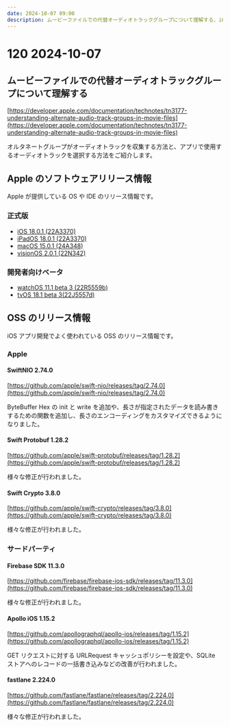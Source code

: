 ```yaml
---
date: 2024-10-07 09:00
description: ムービーファイルでの代替オーディオトラックグループについて理解する、iOS 18.0.1リリース、iPadOS 18.0.1 リリース、macOS 15.0.1リリース、visionOS 2.0.1リリース、ほか
---
```

# 120 2024-10-07

## ムービーファイルでの代替オーディオトラックグループについて理解する

[https://developer.apple.com/documentation/technotes/tn3177-understanding-alternate-audio-track-groups-in-movie-files](https://developer.apple.com/documentation/technotes/tn3177-understanding-alternate-audio-track-groups-in-movie-files)

オルタネートグループがオーディオトラックを収集する方法と、アプリで使用するオーディオトラックを選択する方法をご紹介します。

## Apple のソフトウェアリリース情報

Apple が提供している OS や IDE のリリース情報です。

### 正式版

- [iOS 18.0.1 (22A3370)](https://developer.apple.com/news/releases/?id=10032024a)
- [iPadOS 18.0.1 (22A3370)](https://developer.apple.com/news/releases/?id=10032024b)
- [macOS 15.0.1 (24A348)](https://developer.apple.com/news/releases/?id=10032024c)
- [visionOS 2.0.1 (22N342)](https://developer.apple.com/news/releases/?id=10032024d)

### 開発者向けベータ

- [watchOS 11.1 beta 3 (22R5559b)](https://developer.apple.com/news/releases/?id=10012024b)
- [tvOS 18.1 beta 3(22J5557d)](https://developer.apple.com/news/releases/?id=10012024a)

## OSS のリリース情報

iOS アプリ開発でよく使われている OSS のリリース情報です。

### Apple

#### SwiftNIO 2.74.0

[https://github.com/apple/swift-nio/releases/tag/2.74.0](https://github.com/apple/swift-nio/releases/tag/2.74.0)

ByteBuffer Hex の init と write を追加や、長さが指定されたデータを読み書きするための関数を追加し、長さのエンコーディングをカスタマイズできるようになりました。

#### Swift Protobuf 1.28.2

[https://github.com/apple/swift-protobuf/releases/tag/1.28.2](https://github.com/apple/swift-protobuf/releases/tag/1.28.2)

様々な修正が行われました。

#### Swift Crypto 3.8.0

[https://github.com/apple/swift-crypto/releases/tag/3.8.0](https://github.com/apple/swift-crypto/releases/tag/3.8.0)

様々な修正が行われました。

### サードパーティ

#### Firebase SDK 11.3.0

[https://github.com/firebase/firebase-ios-sdk/releases/tag/11.3.0](https://github.com/firebase/firebase-ios-sdk/releases/tag/11.3.0)

様々な修正が行われました。

#### Apollo iOS 1.15.2

[https://github.com/apollographql/apollo-ios/releases/tag/1.15.2](https://github.com/apollographql/apollo-ios/releases/tag/1.15.2)

GET リクエストに対する URLRequest キャッシュポリシーを設定や、SQLite ストアへのレコードの一括書き込みなどの改善が行われました。


#### fastlane 2.224.0

[https://github.com/fastlane/fastlane/releases/tag/2.224.0](https://github.com/fastlane/fastlane/releases/tag/2.224.0)

様々な修正が行われました。